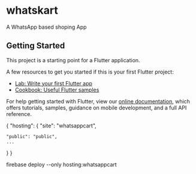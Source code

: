 # whatskart

A WhatsApp based shoping App

## Getting Started

This project is a starting point for a Flutter application.

A few resources to get you started if this is your first Flutter project:

- [Lab: Write your first Flutter app](https://flutter.dev/docs/get-started/codelab)
- [Cookbook: Useful Flutter samples](https://flutter.dev/docs/cookbook)

For help getting started with Flutter, view our
[online documentation](https://flutter.dev/docs), which offers tutorials,
samples, guidance on mobile development, and a full API reference.


{
  "hosting": {
    "site": "whatsappcart",

    "public": "public",
    ...
  }
}


firebase deploy --only hosting:whatsappcart